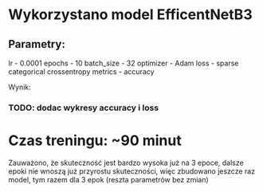 # Wykorzystano model EfficentNetB3

## Parametry:
lr - 0.0001
epochs - 10
batch_size - 32
optimizer - Adam
loss - sparse categorical crossentropy
metrics - accuracy

Wynik:
### TODO: dodac wykresy accuracy i loss


# Czas treningu: ~90 minut


Zauważono, że skuteczność jest bardzo wysoka już na 3 epoce, dalsze epoki nie wnoszą już przyrostu skuteczności, 
więc zbudowano jeszcze raz model, tym razem dla 3 epok (reszta parametrów bez zmian)
